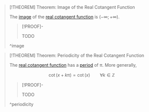 >[!THEOREM] Theorem: Image of the Real Cotangent Function
>
>The [image](../../../../Functions/Function.md) of the [real cotangent function](Real%20Cotangent%20Function.md) is $(-\infty; +\infty)$.
>
>>[!PROOF]-
>>
>>TODO
>>
>
>^image
>

>[!THEOREM] Theorem: Periodicity of the Real Cotangent Function
>
>The [real cotangent function](Real%20Cotangent%20Function.md) has a [period](../../Periodicity/Periodicity.md) of $\uppi$. More generally,
>
>$$\cot(x + k\uppi) = \cot (x) \qquad \forall k \in \mathbb{Z}$$
>
>>[!PROOF]-
>>
>>TODO
>>
>
>^periodicity
>
